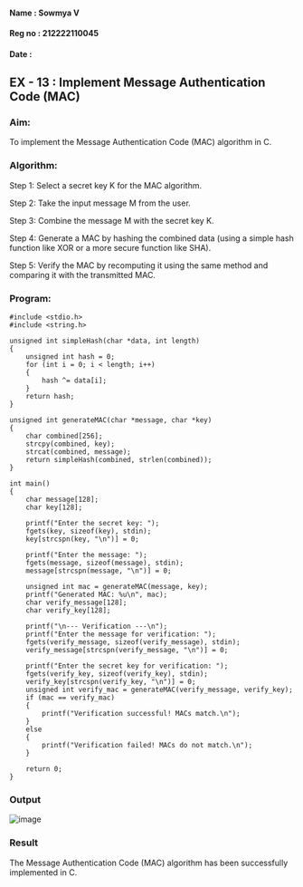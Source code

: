 #### Name : Sowmya V
#### Reg no : 212222110045
#### Date : 

## EX - 13 : Implement Message Authentication Code (MAC)

### Aim:
To implement the Message Authentication Code (MAC) algorithm in C.

### Algorithm:

Step 1:
Select a secret key K for the MAC algorithm.

Step 2:
Take the input message M from the user.

Step 3:
Combine the message M with the secret key K.

Step 4:
Generate a MAC by hashing the combined data (using a simple hash function like XOR or a more secure function like SHA).

Step 5:
Verify the MAC by recomputing it using the same method and comparing it with the transmitted MAC.

### Program:
```
#include <stdio.h>
#include <string.h>

unsigned int simpleHash(char *data, int length)
{
    unsigned int hash = 0;
    for (int i = 0; i < length; i++)
    {
        hash ^= data[i];  
    }
    return hash;
}

unsigned int generateMAC(char *message, char *key)
{
    char combined[256];  
    strcpy(combined, key);  
    strcat(combined, message);  
    return simpleHash(combined, strlen(combined));
}

int main()
{
    char message[128];
    char key[128];
    
    printf("Enter the secret key: ");
    fgets(key, sizeof(key), stdin);
    key[strcspn(key, "\n")] = 0;  
    
    printf("Enter the message: ");
    fgets(message, sizeof(message), stdin);
    message[strcspn(message, "\n")] = 0; 

    unsigned int mac = generateMAC(message, key);
    printf("Generated MAC: %u\n", mac);
    char verify_message[128];
    char verify_key[128];
    
    printf("\n--- Verification ---\n");
    printf("Enter the message for verification: ");
    fgets(verify_message, sizeof(verify_message), stdin);
    verify_message[strcspn(verify_message, "\n")] = 0;  
    
    printf("Enter the secret key for verification: ");
    fgets(verify_key, sizeof(verify_key), stdin);
    verify_key[strcspn(verify_key, "\n")] = 0;  
    unsigned int verify_mac = generateMAC(verify_message, verify_key);
    if (mac == verify_mac)
    {
        printf("Verification successful! MACs match.\n");
    }
    else
    {
        printf("Verification failed! MACs do not match.\n");
    }
    
    return 0;
}
```
### Output

![image](https://github.com/user-attachments/assets/04a5e199-de0d-4d27-afa2-9780b89bceb1)

### Result
The Message Authentication Code (MAC) algorithm has been successfully implemented in C.
